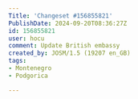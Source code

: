 ```yaml
---
Title: 'Changeset #156855821'
PublishDate: 2024-09-20T08:36:27Z
id: 156855821
user: hocu
comment: Update British embassy
created_by: JOSM/1.5 (19207 en_GB)
tags:
- Montenegro
- Podgorica

---
```

